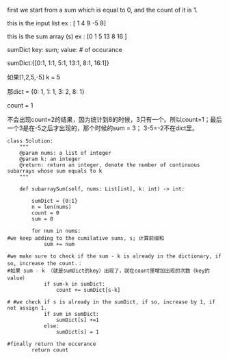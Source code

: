 first we start from a sum which is equal to 0, and the count of it is 1. 

this is the input list ex :    [   1    4    9     -5   8]

this is the sum array (s) ex : [0  1    5    13    8    16 ]    

sumDict key: sum; value: # of occurance

sumDict:{[0:1, 1:1, 5:1, 13:1, 8:1, 16:1]}


如果[1,2,5,-5] k = 5

那dict = {0: 1, 1: 1, 3: 2, 8: 1}

count = 1

不会出现count=2的结果，因为统计到8的时候，3只有一个。所以count=1；最后一个3是在-5之后才出现的，那个时候的sum = 3； 3-5=-2不在dict里。
```
class Solution:
    """
    @param nums: a list of integer
    @param k: an integer
    @return: return an integer, denote the number of continuous subarrays whose sum equals to k
    """

    def subarraySum(self, nums: List[int], k: int) -> int:
    
        sumDict = {0:1}
        n = len(nums)
        count = 0 
        sum = 0 
    
        for num in nums:
#we keep adding to the cumilative sums, s; 计算前缀和        
            sum += num

#we make sure to check if the sum - k is already in the dictionary, if so, increase the count.： 
#如果 sum - k （就是sumDict的key）出现了，就在count里增加出现的次数（key的value）
            if sum-k in sumDict:
                count += sumDict[s-k]

# #we check if s is already in the sumDict, if so, increase by 1, if not assign 1.             
            if sum in sumDict:
                sumDict[s] +=1
            else:
                sumDict[s] = 1

#finally return the occurance    
        return count
```
